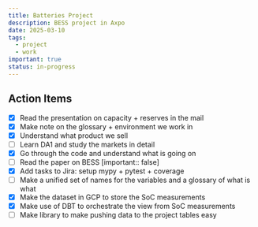 ```yaml
---
title: Batteries Project
description: BESS project in Axpo
date: 2025-03-10
tags:
  - project
  - work
important: true
status: in-progress
---
```


## Action Items

- [x] Read the presentation on capacity + reserves in the mail
- [x] Make note on the glossary + environment we work in
- [x] Understand what product we sell
- [ ] Learn DA1 and study the markets in detail
- [x] Go through the code and understand what is going on
- [ ] Read the paper on BESS [important:: false]
- [x] Add tasks to Jira: setup mypy + pytest + coverage
- [ ] Make a unified set of names for the variables and a glossary of what is what
- [x] Make the dataset in GCP to store the SoC measurements
- [x] Make use of DBT to orchestrate the view from SoC measurements
- [ ] Make library to make pushing data to the project tables easy
